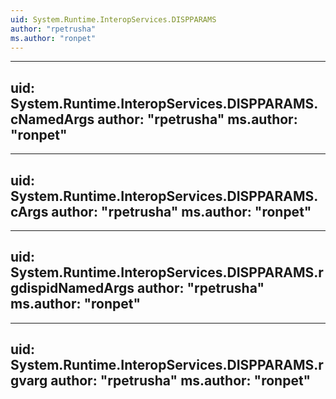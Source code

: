 ```yaml
---
uid: System.Runtime.InteropServices.DISPPARAMS
author: "rpetrusha"
ms.author: "ronpet"
---
```


---
uid: System.Runtime.InteropServices.DISPPARAMS.cNamedArgs
author: "rpetrusha"
ms.author: "ronpet"
---

---
uid: System.Runtime.InteropServices.DISPPARAMS.cArgs
author: "rpetrusha"
ms.author: "ronpet"
---

---
uid: System.Runtime.InteropServices.DISPPARAMS.rgdispidNamedArgs
author: "rpetrusha"
ms.author: "ronpet"
---

---
uid: System.Runtime.InteropServices.DISPPARAMS.rgvarg
author: "rpetrusha"
ms.author: "ronpet"
---
